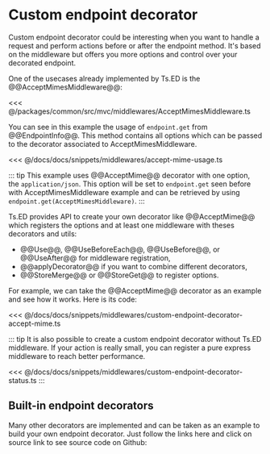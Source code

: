 # Custom endpoint decorator

Custom endpoint decorator could be interesting when you want to handle a request and perform actions before or after the endpoint method.
It's based on the middleware but offers you more options and control over your decorated endpoint.

One of the usecases already implemented by Ts.ED is the @@AcceptMimesMiddleware@@:

<<< @/packages/common/src/mvc/middlewares/AcceptMimesMiddleware.ts

You can see in this example the usage of `endpoint.get` from @@EndpointInfo@@. This method contains all options
which can be passed to the decorator associated to AcceptMimesMiddleware.

<<< @/docs/docs/snippets/middlewares/accept-mime-usage.ts

::: tip
This example uses @@AcceptMime@@ decorator with one option, the `application/json`. 
This option will be set to `endpoint.get` seen before with AcceptMimesMiddleware example and can be retrieved by using 
`endpoint.get(AcceptMimesMiddleware)`.
:::

Ts.ED provides API to create your own decorator like @@AcceptMime@@ which registers the options and at least one middleware
with theses decorators and utils:

- @@Use@@, @@UseBeforeEach@@, @@UseBefore@@, or @@UseAfter@@ for middleware registration,
- @@applyDecorator@@ if you want to combine different decorators,
- @@StoreMerge@@ or @@StoreGet@@ to register options.

For example, we can take the @@AcceptMime@@ decorator as an example and see how it works. Here is its code:

<<< @/docs/docs/snippets/middlewares/custom-endpoint-decorator-accept-mime.ts

::: tip
It is also possible to create a custom endpoint decorator without Ts.ED middleware. If your action is really small,
you can register a pure express middleware to reach better performance.

<<< @/docs/docs/snippets/middlewares/custom-endpoint-decorator-status.ts
:::

## Built-in endpoint decorators

Many other decorators are implemented and can be taken as an example to build your own endpoint decorator. Just follow the links here and click on source link to see source code on Github:

<ApiList query="status.indexOf('endpoint') > -1 && status.indexOf('decorator') > -1" />
